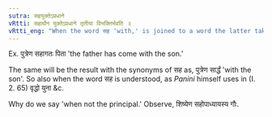 ```yaml
---
sutra: सहयुक्तेऽप्रधाने
vRtti: सहार्थेन युक्तेऽप्रधाने तृतीया विभक्तिर्भवति ॥
vRtti_eng: "When the word सह 'with,' is joined to a word the latter takes the third case, when the sense is that the word in the third case is not the principal but the accompaniment of the principal thing."
---
```

Ex. पुत्रेण सहागतः पिता 'the father has come with the son.'

The same will be the result with the synonyms of सह as, पुत्रेण सार्द्धं 'with the son'. So also when the word सह is understood, as _Panini_ himself uses in (I. 2. 65) वृद्धो युना &c.

Why do we say 'when not the principal.' Observe, शिष्येण सहोपाध्यायस्य गौः.

